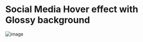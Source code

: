 # Social Media Hover effect with Glossy background

![image](https://github.com/PixelCodeCrafts/buttonEffects/assets/150881260/1acf9b3c-6d0e-48c0-b4b5-2d9a91ab5088)


